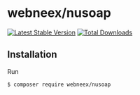 # webneex/nusoap

[![Latest Stable Version](https://img.shields.io/packagist/v/webneex/nusoap?style=flat-square)](https://packagist.org/packages/webneex/nusoap)
[![Total Downloads](https://img.shields.io/packagist/dt/webneex/nusoap?style=flat-square)](https://packagist.org/packages/webneex/nusoap)

## Installation

Run

```sh
$ composer require webneex/nusoap
```
